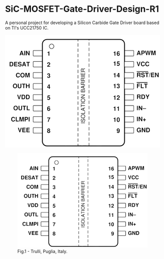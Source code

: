 # SiC-MOSFET-Gate-Driver-Design-R1
A personal project for developing a Silicon Carbide Gate Driver board based on TI's UCC21750 IC.

![plot](Images/UCC21750_Pinout_transp.PNG "UCC21750 Pinout")


<figure>
<img src="Images/UCC21750_Pinout_transp.PNG" title="Van Gogh, Self-portrait." >
<figcaption>Fig.1 - Trulli, Puglia, Italy.</figcaption>
</figure>

